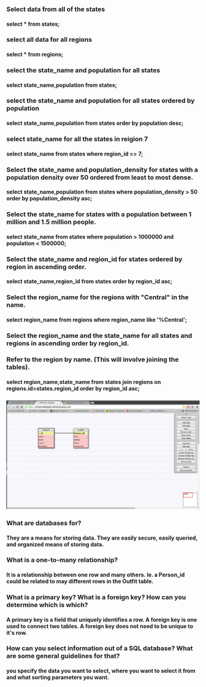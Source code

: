 ### Select data from all of the states 
#### select * from states; 
###
### select all data for all regions
#### select * from regions; 
###
### select the state_name and population for all states
#### select state_name,population from states;
###
### select the state_name and population for all states ordered by population
#### select state_name,population from states order by population desc;
###
### select state_name for all the states in reigion 7 
#### select state_name from states where region_id == 7;
###
### Select the state_name and population_density for states with a population density over 50 ordered from least to most dense.
#### select state_name,population from states where population_density > 50 order by population_density asc;
###
### Select the state_name for states with a population between 1 million and 1.5 million people.
#### select state_name from states where population > 1000000 and population < 1500000;
###
### Select the state_name and region_id for states ordered by region in ascending order.
#### select state_name,region_id from states order by region_id asc;
###
### Select the region_name for the regions with "Central" in the name.
#### select region_name from regions where region_name like '%Central';
###
### Select the region_name and the state_name for all states and regions in ascending order by region_id. 
### Refer to the region by name. (This will involve joining the tables).
#### select region_name,state_name from states join regions on regions.id=states.region_id order by region_id asc;  
###
###
![Clueless Schema](schema.png)
###
### What are databases for?
#### They are a means for storing data. They are easily secure, easily queried, and organized means of storing data. 
### What is a one-to-many relationship?
#### It is a relationship between one row and many others. Ie. a Person_id could be related to may different rows in the Outfit table. 
### What is a primary key? What is a foreign key? How can you determine which is which?
#### A primary key is a field that uniquely identifies a row. A foreign key is one used to connect two tables. A foreign key does not need to be unique to it's row. 
### How can you select information out of a SQL database? What are some general guidelines for that?
#### you specify the data you want to select, where you want to select it from and what sorting parameters you want. 

